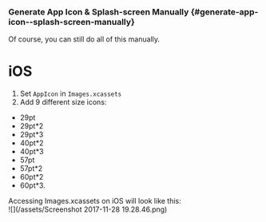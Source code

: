 ### Generate App Icon & Splash-screen Manually {#generate-app-icon--splash-screen-manually}

Of course, you can still do all of this manually.



# iOS



1. Set `AppIcon` in `Images.xcassets`
2. Add 9 different size icons:

* 29pt
* 29pt\*2
* 29pt\*3
* 40pt\*2
* 40pt\*3
* 57pt
* 57pt\*2
* 60pt\*2
* 60pt\*3.

Accessing Images.xcassets on iOS will look like this:  
![](/assets/Screenshot 2017-11-28 19.28.46.png)



